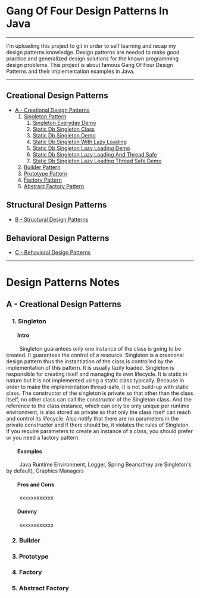 # Gang Of Four Design Patterns In Java

*******
I'm uploading this project to git in order to self learning and recap my design patterns knowledge. Design patterns are needed to make good practice and generalized design solutions for the known programming design problems. This project is about famous Gang Of Four Design Patterns and their implementation examples in Java.
*******

## Creational Design Patterns

* [A - Creational Design Patterns](src/gof_design_patterns_a_creational)
	1. [Singleton Pattern](src/gof_design_patterns_a_creational/p01_singleton)
		1. [Singleton Everyday Demo](src/gof_design_patterns_a_creational/p01_singleton/SingletonEverydayDemo.java)
		2. [Static Db Singleton Class](src/gof_design_patterns_a_creational/p01_singleton/DbSingleton.java)
		3. [Static Db Singleton Demo](src/gof_design_patterns_a_creational/p01_singleton/DbSingletonDemo.java)
		4. [Static Db Singleton With Lazy Loading](src/gof_design_patterns_a_creational/p01_singleton/DbSingletonLazyLoading.java)
		5. [Static Db Singleton Lazy Loading Demo](src/gof_design_patterns_a_creational/p01_singleton/DbSingletonLazyLoadingDemo.java)
		6. [Static Db Singleton Lazy Loading And Thread Safe](src/gof_design_patterns_a_creational/p01_singleton/DbSingletonLazyLoadingThreadSafe.java)
		7. [Static Db Singleton Lazy Loading Thread Safe Demo](src/gof_design_patterns_a_creational/p01_singleton/DbSingletonLazyLoadingThreadSafeDemo.java)
	2. [Builder Pattern](src/gof_design_patterns_a_creational/p02_builder/dum2.java)
	3. [Prototype Pattern](src/gof_design_patterns_a_creational/p03_prototype/dum3.java)
	4. [Factory Pattern](src/gof_design_patterns_a_creational/p04_factory/dum4.java)
	5. [Abstract Factory Pattern](src/gof_design_patterns_a_creational/p05_abstract_factory/dum5.java)

## Structural Design Patterns

* [B - Structural Design Patterns](src/gof_design_patterns_b_structural/dummy2.java)

## Behavioral Design Patterns

* [C - Behavioral Design Patterns](src/gof_design_patterns_c_behavioral/dummy3.java)

*******

# Design Patterns Notes

## A - Creational Design Patterns

### &nbsp;&nbsp;&nbsp;&nbsp;1. Singleton

#### &nbsp;&nbsp;&nbsp;&nbsp;&nbsp;&nbsp;&nbsp;&nbsp;&nbsp;Intro
&nbsp;&nbsp;&nbsp;&nbsp;&nbsp;&nbsp;&nbsp;&nbsp;&nbsp;Singleton guarantees only one instance of the class is going to be created. It guarantees the control of a resource. Singleton is a creational design pattern thus the instantiation of the class is controlled by the implementation of this pattern. It is usually lazily loaded. Singleton is responsible for creating itself and managing its own lifecycle. It is static in nature but it is not implemented using a static class typically. Because in order to make the implementation thread-safe, it is not build-up with static class. The constructor of the singleton is private so that other than the class itself, no other class can call the constructor of the Singleton class. And the reference to the class instance, which can only be only unique per runtime environment, is also stored as private so that only the class itself can reach and control its lifecycle. Also notify that there are no parameters in the private constructor and if there should be, it violates the rules of Singleton. If you require parameters to create an instance of a class, you should prefer or you need a factory pattern.

#### &nbsp;&nbsp;&nbsp;&nbsp;&nbsp;&nbsp;&nbsp;&nbsp;&nbsp;Examples
&nbsp;&nbsp;&nbsp;&nbsp;&nbsp;&nbsp;&nbsp;&nbsp;&nbsp;Java Runtime Environment, Logger, Spring Beans(they are Singleton's by default), Graphics Managers


#### &nbsp;&nbsp;&nbsp;&nbsp;&nbsp;&nbsp;&nbsp;&nbsp;&nbsp;Pros and Cons
&nbsp;&nbsp;&nbsp;&nbsp;&nbsp;&nbsp;&nbsp;&nbsp;&nbsp;xxxxxxxxxxxx

#### &nbsp;&nbsp;&nbsp;&nbsp;&nbsp;&nbsp;&nbsp;&nbsp;&nbsp;Dummy
&nbsp;&nbsp;&nbsp;&nbsp;&nbsp;&nbsp;&nbsp;&nbsp;&nbsp;xxxxxxxxxxxx

### &nbsp;&nbsp;&nbsp;&nbsp;2. Builder

### &nbsp;&nbsp;&nbsp;&nbsp;3. Prototype

### &nbsp;&nbsp;&nbsp;&nbsp;4. Factory

### &nbsp;&nbsp;&nbsp;&nbsp;5. Abstract Factory